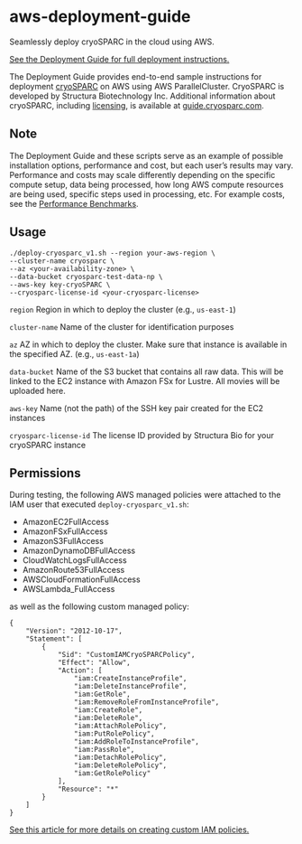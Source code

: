 # aws-deployment-guide
Seamlessly deploy cryoSPARC in the cloud using AWS.

[See the Deployment Guide for full deployment instructions.](https://guide.cryosparc.com/deploy/cryosparc-on-aws)

The Deployment Guide provides end-to-end sample instructions for deployment [cryoSPARC](https://cryosparc.com/) on AWS using AWS ParallelCluster. 
CryoSPARC is developed by Structura Biotechnology Inc. Additional information about cryoSPARC, including [licensing](https://guide.cryosparc.com/licensing), is available at [guide.cryosparc.com](https://guide.cryosparc.com/).

## Note
The Deployment Guide and these scripts serve as an example of possible installation options, performance and cost, but each user’s results may vary. Performance and costs may scale differently depending on the specific compute setup, data being processed, how long AWS compute resources are being used, specific steps used in processing, etc. For example costs, see the [Performance Benchmarks](https://guide.cryosparc.com/deploy/cryosparc-on-aws/performance-benchmarks).

## Usage
```
./deploy-cryosparc_v1.sh --region your-aws-region \
--cluster-name cryosparc \
--az <your-availability-zone> \
--data-bucket cryosparc-test-data-np \
--aws-key key-cryoSPARC \
--cryosparc-license-id <your-cryosparc-license>
```
`region` Region in which to deploy the cluster (e.g., `us-east-1`)

`cluster-name` Name of the cluster for identification purposes

`az` AZ in which to deploy the cluster. Make sure that instance is available in the specified AZ. (e.g., `us-east-1a`)

`data-bucket` Name of the S3 bucket that contains all raw data. This will be linked to the EC2 instance with Amazon FSx for Lustre. All movies will be uploaded here. 

`aws-key` Name (not the path) of the SSH key pair created for the EC2 instances

`cryosparc-license-id` The license ID provided by Structura Bio for your cryoSPARC instance

## Permissions
During testing, the following AWS managed policies were attached to the IAM user that executed `deploy-cryosparc_v1.sh`:

- AmazonEC2FullAccess
- AmazonFSxFullAccess
- AmazonS3FullAccess
- AmazonDynamoDBFullAccess
- CloudWatchLogsFullAccess
- AmazonRoute53FullAccess
- AWSCloudFormationFullAccess
- AWSLambda_FullAccess


as well as the following custom managed policy:
```
{
    "Version": "2012-10-17",
    "Statement": [
        {
            "Sid": "CustomIAMCryoSPARCPolicy",
            "Effect": "Allow",
            "Action": [
                "iam:CreateInstanceProfile",
                "iam:DeleteInstanceProfile",
                "iam:GetRole",
                "iam:RemoveRoleFromInstanceProfile",
                "iam:CreateRole",
                "iam:DeleteRole",
                "iam:AttachRolePolicy",
                "iam:PutRolePolicy",
                "iam:AddRoleToInstanceProfile",
                "iam:PassRole",
                "iam:DetachRolePolicy",
                "iam:DeleteRolePolicy",
                "iam:GetRolePolicy"
            ],
            "Resource": "*"
        }
    ]
}
```
[See this article for more details on creating custom IAM policies.](https://docs.aws.amazon.com/IAM/latest/UserGuide/access_policies_create-console.html)
